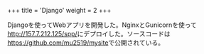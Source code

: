 +++
title = 'Django'
weight = 2
+++

Djangoを使ってWebアプリを開発した。NginxとGunicornを使って<http://157.7.212.125/spp/>にデプロイした。ソースコードは<https://github.com/mu2519/mysite>で公開されている。
